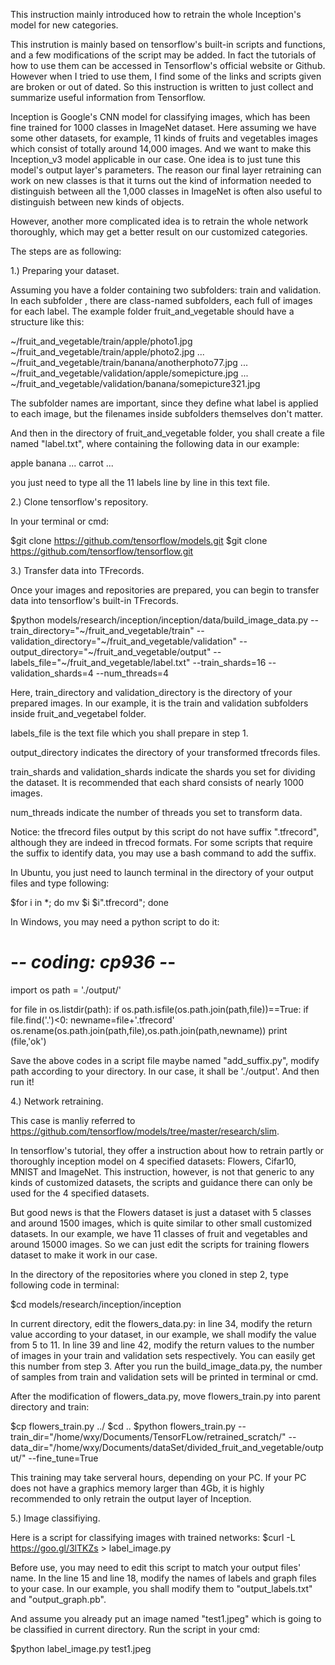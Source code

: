 This instruction mainly introduced how to retrain the whole Inception's model for new categories.

This instrution is mainly based on tensorflow's built-in scripts and functions, and a few modifications of the script may be added. In fact the tutorials of how to use them can be accessed in Tensorflow's official website or Github. However when I tried to use them, I find some of the links and scripts given are broken or out of dated. So this instruction is written to just collect and summarize useful information from Tensorflow. 

Inception is Google's CNN model for classifying images, which has been fine trained for 1000 classes in ImageNet dataset. 
Here assuming we have some other datasets, for example, 11 kinds of fruits and vegetables images which consist of totally around 14,000 images. And we want to make this Inception_v3 model applicable in our case. One idea is to just tune this model's output layer's parameters. The reason our final layer retraining can work on new classes is that it turns out the kind of information needed to distinguish between all the 1,000 classes in ImageNet is often also useful to distinguish between new kinds of objects.

However, another more complicated idea is to retrain the whole network thoroughly, which may get a better result on our customized categories.

The steps are as following:

1.) Preparing your dataset.

Assuming you have a folder containing two subfolders: train and validation. In each subfolder , there are class-named subfolders, each full of images for each label. The example folder fruit_and_vegetable should have a structure like this:

~/fruit_and_vegetable/train/apple/photo1.jpg
~/fruit_and_vegetable/train/apple/photo2.jpg
...
~/fruit_and_vegetable/train/banana/anotherphoto77.jpg
...
~/fruit_and_vegetable/validation/apple/somepicture.jpg
...
~/fruit_and_vegetable/validation/banana/somepicture321.jpg

The subfolder names are important, since they define what label is applied to
each image, but the filenames inside subfolders themselves don't matter. 

And then in the directory of fruit_and_vegetable folder, you shall create a file named "label.txt", where containing the following data in our example:

apple
banana
...
carrot
...

you just need to type all the 11 labels line by line in this text file.


2.) Clone tensorflow's repository.

In your terminal or cmd:

$git clone https://github.com/tensorflow/models.git
$git clone https://github.com/tensorflow/tensorflow.git

3.) Transfer data into TFrecords.

Once your images and repositories are prepared, you can begin to transfer data into tensorflow's built-in TFrecords.

$python models/research/inception/inception/data/build_image_data.py --train_directory="~/fruit_and_vegetable/train" --validation_directory="~/fruit_and_vegetable/validation" --output_directory="~/fruit_and_vegetable/output" --labels_file="~/fruit_and_vegetable/label.txt" --train_shards=16 --validation_shards=4 --num_threads=4

Here, train_directory and validation_directory is the directory of your prepared images. In our example, it is the train and validation subfolders inside fruit_and_vegetabel folder.

labels_file is the text file which you shall prepare in step 1.

output_directory indicates the directory of your transformed tfrecords files.

train_shards and validation_shards indicate the shards you set for dividing the dataset. It is recommended that each shard consists of nearly 1000 images.

num_threads indicate the number of threads you set to transform data.

Notice: the tfrecord files output by this script do not have suffix ".tfrecord", although they are indeed in tfrecod formats. For some scripts that require the suffix to identify data, you may use a bash command to add the suffix.

In Ubuntu, you just need to launch terminal in the directory of your output files and type following:

$for i in *; do mv $i $i".tfrecord"; done

In Windows, you may need a python script to do it:


# -*- coding: cp936 -*-
import os
path = './output/'

for file in os.listdir(path):
    if os.path.isfile(os.path.join(path,file))==True:
        if file.find('.')<0:
            newname=file+'.tfrecord'            
            os.rename(os.path.join(path,file),os.path.join(path,newname))
            print (file,'ok')


Save the above codes in a script file maybe named "add_suffix.py", modify path according to your directory. In our case, it shall be './output'. And then run it!

4.) Network retraining.

This case is manliy referred to https://github.com/tensorflow/models/tree/master/research/slim.

In tensorflow's tutorial, they offer a instruction about how to retrain partly or thoroughly inception model on 4 specified datasets: Flowers, Cifar10, MNIST and ImageNet. This instruction, however, is not that generic to any kinds of customized datasets, the scripts and guidance there can only be used for the 4 specified datasets.

But good news is that the Flowers dataset is just a dataset with 5 classes and around 1500 images, which is quite similar to other small customized datasets. In our example, we have 11 classes of fruit and vegetables and around 15000 images. So we can just edit the scripts for training flowers dataset to make it work in our case.

In the directory of the repositories where you cloned in step 2, type following code in terminal:

$cd models/research/inception/inception

In current directory, edit the flowers_data.py: in line 34, modify the return value according to your dataset, in our example, we shall modify the value from 5 to 11. In line 39 and line 42, modify the return values to the number of images in your train and validation sets respectively. You can easily get this number from step 3. After you run the build_image_data.py, the number of samples from train and validation sets will be printed in terminal or cmd.

After the modification of flowers_data.py, move flowers_train.py into parent directory and train:

$cp flowers_train.py ../
$cd ..
$python flowers_train.py --train_dir="/home/wxy/Documents/TensorFLow/retrained_scratch/" --data_dir="/home/wxy/Documents/dataSet/divided_fruit_and_vegetable/output/" --fine_tune=True 

This training may take serveral hours, depending on your PC. If your PC does not have a graphics memory larger than 4Gb, it is highly recommended to only retrain the output layer of Inception.

5.) Image classifiying.

Here is a script for classifying images with trained networks:
$curl -L https://goo.gl/3lTKZs > label_image.py

Before use, you may need to edit this script to match your output files' name. In the line 15 and line 18, modify the names of labels and graph files to your case. In our example, you shall modify them to "output_labels.txt" and "output_graph.pb".

And assume you already put an image named "test1.jpeg" which is going to be classified in current directory. Run the script in your cmd:

$python label_image.py test1.jpeg
